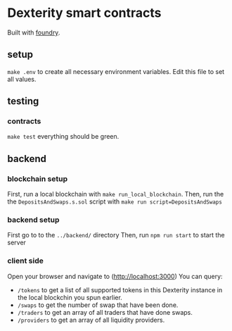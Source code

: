 # Dexterity smart contracts

Built with [foundry](https://github.com/foundry-rs/foundry).

## setup

`make .env` to create all necessary environment variables.
Edit this file to set all values.

## testing

### contracts

`make test` everything should be green.

## backend

### blockchain setup

First, run a local blockchain with `make run_local_blockchain`.
Then, run the the `DepositsAndSwaps.s.sol` script with
`make run script=DepositsAndSwaps`

### backend setup

First go to to the `../backend/` directory
Then, run `npm run start` to start the server

### client side

Open your browser and navigate to (<http://localhost:3000>)
You can query:

- `/tokens` to get a list of all supported tokens in this Dexterity instance in
  the local blockchin you spun earlier.
- `/swaps` to get the number of swap that have been done.
- `/traders` to get an array of all traders that have done swaps.
- `/providers` to get an array of all liquidity providers.
